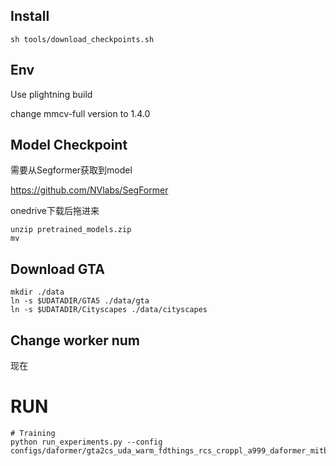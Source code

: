 ## Install

```
sh tools/download_checkpoints.sh
```

## Env

Use plightning build

change mmcv-full version to 1.4.0

## Model Checkpoint

需要从Segformer获取到model

https://github.com/NVlabs/SegFormer

onedrive下载后拖进来

```
unzip pretrained_models.zip
mv 
```

## Download GTA

```
mkdir ./data
ln -s $UDATADIR/GTA5 ./data/gta
ln -s $UDATADIR/Cityscapes ./data/cityscapes

```

## Change worker num

现在

# RUN

```
# Training
python run_experiments.py --config configs/daformer/gta2cs_uda_warm_fdthings_rcs_croppl_a999_daformer_mitb5_s0.py
```
